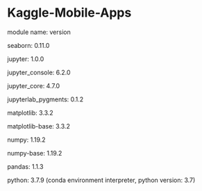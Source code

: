 # Kaggle-Mobile-Apps

module name:         version

seaborn:             0.11.0

jupyter:             1.0.0

jupyter_console:     6.2.0

jupyter_core:        4.7.0

jupyterlab_pygments: 0.1.2

matplotlib:          3.3.2

matplotlib-base:     3.3.2

numpy:               1.19.2

numpy-base:          1.19.2

pandas:              1.1.3

python:              3.7.9 (conda environment interpreter, python version: 3.7)
